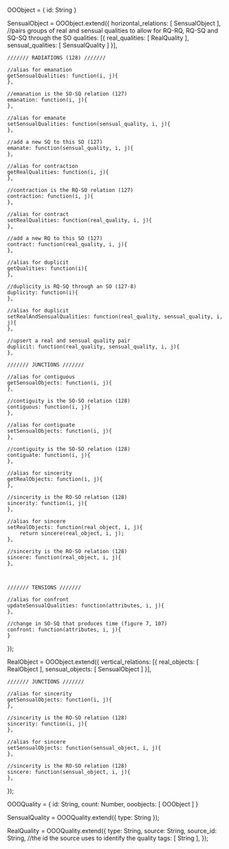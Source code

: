 OOObject = {
	id: String
}

SensualObject = OOObject.extend({
	horizontal_relations: [ SensualObject ],
	//pairs groups of real and sensual qualities to allow for RQ-RQ, RQ-SQ and SQ-SQ through the SO
	qualities: [{
		real_qualities: [ RealQuality ],
		sensual_qualities: [ SensualQuality ]
	}],

	/////// RADIATIONS (128) ///////

	//alias for emanation
	getSensualQualities: function(i, j){
	},

	//emanation is the SO-SQ relation (127)
	emanation: function(i, j){
	},

	//alias for emanate
	setSensualQualities: function(sensual_quality, i, j){
	},

	//add a new SQ to this SO (127)
	emanate: function(sensual_quality, i, j){
	},

	//alias for contraction
	getRealQualities: function(i, j){
	},

	//contraction is the RQ-SO relation (127)
	contraction: function(i, j){
	},

	//alias for contract
	setRealQualities: function(real_quality, i, j){
	},

	//add a new RQ to this SO (127)
	contract: function(real_quality, i, j){
	},

	//alias for duplicit
	getQualities: function(i){
	},

	//duplicity is RQ-SQ through an SO (127-8)
	duplicity: function(i){
	},

	//alias for duplicit
	setRealAndSensualQualities: function(real_quality, sensual_quality, i, j){
	},

	//upsert a real and sensual quality pair
	duplicit: function(real_quality, sensual_quality, i, j){
	},

	/////// JUNCTIONS ///////

	//alias for contiguous
	getSensualObjects: function(i, j){
	},

	//contiguity is the SO-SO relation (128)
	contiguous: function(i, j){
	},

	//alias for contiguate
	setSensualObjects: function(i, j){
	},

	//contiguity is the SO-SO relation (128)
	contiguate: function(i, j){
	},

	//alias for sincerity
	getRealObjects: function(i, j){
	},

	//sincerity is the RO-SO relation (128)
	sincerity: function(i, j){
	},

	//alias for sincere
	setRealObjects: function(real_object, i, j){
		return sincere(real_object, i, j);
	},

	//sincerity is the RO-SO relation (128)
	sincere: function(real_object, i, j){
	},



	/////// TENSIONS ///////

	//alias for confront
	updateSensualQualities: function(attributes, i, j){
	},

	//change in SO-SQ that produces time (figure 7, 107)
	confront: function(attributes, i, j){
	}


});


RealObject = OOObject.extend({
	vertical_relations: [{
		real_objects: [ RealObject ],
		sensual_objects: [ SensualObject ]
	}],

	/////// JUNCTIONS ///////

	//alias for sincerity
	getSensualObjects: function(i, j){
	},

	//sincerity is the RO-SO relation (128)
	sincerity: function(i, j){
	},

	//alias for sincere
	setSensualObjects: function(sensual_object, i, j){
	},

	//sincerity is the RO-SO relation (128)
	sincere: function(sensual_object, i, j){
	},
});


OOOQuality = {
	id: String,
	count: Number,
	ooobjects: [ OOObject ]
}

SensualQuality = OOOQuality.extend({
	type: String
});

RealQuality = OOOQuality.extend({
	type: String,
	source: String,
	source_id: String, //the id the source uses to identify the quality
	tags: [ String ],
});